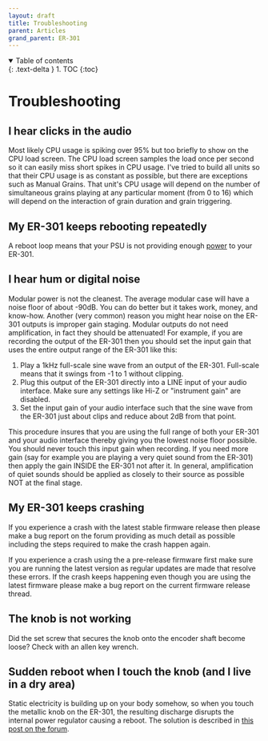 ```yaml
---
layout: draft
title: Troubleshooting
parent: Articles
grand_parent: ER-301
---
```


<details open markdown="block">
  <summary>
    Table of contents
  </summary>
  {: .text-delta }
1. TOC
{:toc}
</details>

# Troubleshooting 

## I hear clicks in the audio 

Most likely CPU usage is spiking over 95% but too briefly to show on the CPU load screen. The CPU load screen samples the load once per second so it can easily miss short spikes in CPU usage. I've tried to build all units so that their CPU usage is as constant as possible, but there are exceptions such as Manual Grains. That unit's CPU usage will depend on the number of simultaneous grains playing at any particular moment (from 0 to 16) which will depend on the interaction of grain duration and grain triggering.

## My ER-301 keeps rebooting repeatedly 

A reboot loop means that your PSU is not providing enough [power](/er-301/behind-panel/power) to your ER-301.

## I hear hum or digital noise 

Modular power is not the cleanest.  The average modular case will have a noise floor of about -90dB.  You can do better but it takes work, money, and know-how.  Another (very common) reason you might hear noise on the ER-301 outputs is improper gain staging.  Modular outputs do not need amplification, in fact they should be attenuated!  For example, if you are recording the output of the ER-301 then you should set the input gain that uses the entire output range of the ER-301 like this:

1. Play a 1kHz full-scale sine wave from an output of the ER-301.  Full-scale means that it swings from -1 to 1 without clipping.
1. Plug this output of the ER-301 directly into a LINE input of your audio interface.  Make sure any settings like Hi-Z or "instrument gain" are disabled.  
1. Set the input gain of your audio interface such that the sine wave from the ER-301 just about clips and reduce about 2dB from that point.

This procedure insures that you are using the full range of both your ER-301 and your audio interface thereby giving you the lowest noise floor possible.  You should never touch this input gain when recording.  If you need more gain (say for example you are playing a very quiet sound from the ER-301) then apply the gain INSIDE the ER-301 not after it.  In general, amplification of quiet sounds should be applied as closely to their source as possible NOT at the final stage.

## My ER-301 keeps crashing 

If you experience a crash with the latest stable firmware release then please make a bug report on the forum providing as much detail as possible including the steps required to make the crash happen again.

If you experience a crash using the a pre-release firmware first make sure you are running the latest version as regular updates are made that resolve these errors. If the crash keeps happening even though you are using the latest firmware please make a bug report on the current firmware release thread.

## The knob is not working 

Did the set screw that secures the knob onto the encoder shaft become loose?  Check with an allen key wrench.

## Sudden reboot when I touch the knob (and I live in a dry area)

Static electricity is building up on your body somehow, so when you touch the metallic knob on the ER-301, the resulting discharge disrupts the internal power regulator causing a reboot.  The solution is described in [this post on the forum](https://forum.orthogonaldevices.com/t/sudden-restart-of-module/1429/25?u=odevices).
